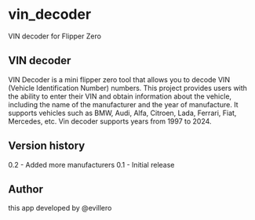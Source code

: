 # vin_decoder
VIN decoder for Flipper Zero

## VIN decoder
VIN Decoder is a mini flipper zero tool that allows you to decode VIN (Vehicle Identification Number) numbers. This project provides users with the ability to enter their VIN and obtain information about the vehicle, including the name of the manufacturer and the year of manufacture. It supports vehicles such as BMW, Audi, Alfa, Citroen, Lada, Ferrari, Fiat, Mercedes, etc. Vin decoder supports years from 1997 to 2024.

## Version history
0.2 - Added more manufacturers
0.1 - Initial release

## Author
this app developed by @evillero





